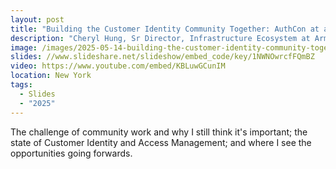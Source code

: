 ```yaml
---
layout: post
title: "Building the Customer Identity Community Together: AuthCon at apidays New York"
description: "Cheryl Hung, Sr Director, Infrastructure Ecosystem at Arm, talks about the community opportunities for CIAM."
image: /images/2025-05-14-building-the-customer-identity-community-together.jpeg
slides: //www.slideshare.net/slideshow/embed_code/key/1NWNOwrcfFQmBZ
video: https://www.youtube.com/embed/KBLuwGCunIM
location: New York
tags:
  - Slides
  - "2025"
---
```


The challenge of community work and why I still think it's important; the state of Customer Identity and Access Management; and where I see the opportunities going forwards.
